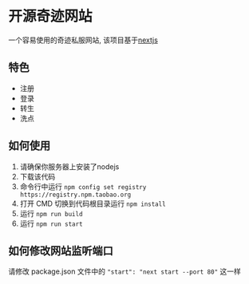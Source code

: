 # 开源奇迹网站

一个容易使用的奇迹私服网站, 该项目基于[nextjs](https://github.com/vercel/next.js)

## 特色

+ 注册
+ 登录
+ 转生
+ 洗点

## 如何使用

1. 请确保你服务器上安装了nodejs
2. 下载该代码
3. 命令行中运行 `npm config set registry https://registry.npm.taobao.org`
4. 打开 CMD 切换到代码根目录运行 `npm install`
5. 运行 `npm run build`
6. 运行 `npm run start`

## 如何修改网站监听端口

请修改 package.json 文件中的 `"start": "next start --port 80"` 这一样
